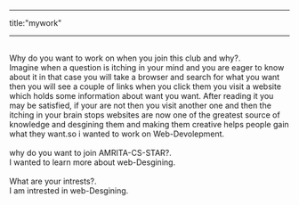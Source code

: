 --------
title:"mywork"

--------
<br>
Why do you want to work on when you join this club and why?.
<br>
Imagine when a question is itching in your mind and you are eager to know about it 
in that case you will take a browser and search for what you want then you will see
a couple of links when you click them you visit a website which holds some information about want you want.
After reading it you may be satisfied, if your are not then you visit another one and then the itching in your brain stops
websites are now one of the greatest source of knowledge and desgining them and making them creative helps people gain what they 
want.so i wanted to work on Web-Devolepment.
<br>
<br>
why do you want to join AMRITA-CS-STAR?.
<br>
I wanted to learn more about web-Desgining.
<br>
<br>
What are your intrests?.
<br>
I am intrested in web-Desgining.
